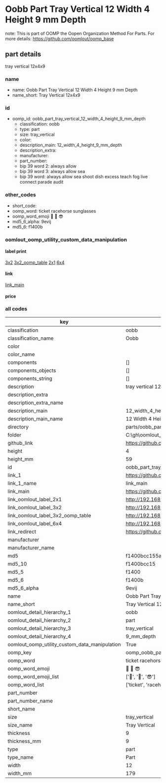 # Oobb Part Tray Vertical 12 Width 4 Height 9 mm Depth  

note: This is part of OOMP the Oopen Organization Method For Parts. For more details: https://github.com/oomlout/oomp_base

##  part details
  



tray vertical 12x4x9



### name
* name: Oobb Part Tray Vertical 12 Width 4 Height 9 mm Depth
* name_short: Tray Vertical 12x4x9 
### id
* oomp_id: oobb_part_tray_vertical_12_width_4_height_9_mm_depth
  * classification: oobb
  * type: part
  * size: tray_vertical
  * color: 
  * description_main: 12_width_4_height_9_mm_depth
  * description_extra: 
  * manufacturer: 
  * part_number: 
  * bip 39 word 2: always allow
  * bip 39 word 3: always allow sea
  * bip 39 word: always allow sea shoot dish excess teach fog live connect parade audit

### other_codes
* short_code: 
* oomp_word: ticket racehorse sunglasses
* oomp_word_emoji :ticket: :racehorse: :sunglasses:
* md5_6_alpha: 9evij
* md5_6: f1400b






### oomlout_oomp_utility_custom_data_manipulation
#### label print
[3x2](http://192.168.1.245:1112/?label=oomp%209evij)
[3x2_oomp_table](http://192.168.1.108:1112/?label=oomp%209evij)
[2x1](http://192.168.1.242:1112/?label=oomp%209evij)
[6x4](http://192.168.1.55:1112/?label=oomp%209evij)    

#### link

[link_main](https://github.com/oomlout/oomlout_oobb_version_4_generated_parts/tree/main/navigation_oomp/oobb/part/tray_vertical/12_width_4_height_9_mm_depth/part)                              

#### price







### all codes 
| key | value |  
| --- | --- |  
| classification | oobb |  
| classification_name | Oobb |  
| color |  |  
| color_name |  |  
| components | [] |  
| components_objects | [] |  
| components_string | [] |  
| description | tray vertical 12x4x9 |  
| description_extra |  |  
| description_extra_name |  |  
| description_main | 12_width_4_height_9_mm_depth |  
| description_main_name | 12 Width 4 Height 9 mm Depth |  
| directory | parts/oobb_part_tray_vertical_12_width_4_height_9_mm_depth |  
| folder | C:\gh\oomlout_oobb_version_4_generated_parts\parts\oobb_part_tray_vertical_12_width_4_height_9_mm_depth |  
| github_link | https://github.com/oomlout/oomlout_oomp_part_src/tree/main/parts/oobb_part_tray_vertical_12_width_4_height_9_mm_depth |  
| height | 4 |  
| height_mm | 59 |  
| id | oobb_part_tray_vertical_12_width_4_height_9_mm_depth |  
| link_1 | https://github.com/oomlout/oomlout_oobb_version_4_generated_parts/tree/main/navigation_oomp/oobb/part/tray_vertical/12_width_4_height_9_mm_depth/part |  
| link_1_name | link_main |  
| link_main | https://github.com/oomlout/oomlout_oobb_version_4_generated_parts/tree/main/navigation_oomp/oobb/part/tray_vertical/12_width_4_height_9_mm_depth/part |  
| link_oomlout_label_2x1 | http://192.168.1.242:1112/?label=oomp%209evij |  
| link_oomlout_label_3x2 | http://192.168.1.245:1112/?label=oomp%209evij |  
| link_oomlout_label_3x2_oomp_table | http://192.168.1.108:1112/?label=oomp%209evij |  
| link_oomlout_label_6x4 | http://192.168.1.55:1112/?label=oomp%209evij |  
| link_redirect | https://github.com/oomlout/oomlout_oobb_version_4_generated_parts/tree/main/parts/oobb_tray_vertical_12_04_09 |  
| manufacturer |  |  
| manufacturer_name |  |  
| md5 | f1400bcc155a5bd13a1f9c6983c1a83c |  
| md5_10 | f1400bcc15 |  
| md5_5 | f1400 |  
| md5_6 | f1400b |  
| md5_6_alpha | 9evij |  
| name | Oobb Part Tray Vertical 12 Width 4 Height 9 mm Depth |  
| name_short | Tray Vertical 12x4x9  |  
| oomlout_detail_hierarchy_1 | oobb |  
| oomlout_detail_hierarchy_2 | part |  
| oomlout_detail_hierarchy_3 | tray_vertical |  
| oomlout_detail_hierarchy_4 | 9_mm_depth |  
| oomlout_oomp_utility_custom_data_manipulation | True |  
| oomp_key | oomp_oobb_part_tray_vertical_12_width_4_height_9_mm_depth |  
| oomp_word | ticket racehorse sunglasses |  
| oomp_word_emoji | :ticket: :racehorse: :sunglasses: |  
| oomp_word_emoji_list | [':ticket:', ':racehorse:', ':sunglasses:'] |  
| oomp_word_list | ['ticket', 'racehorse', 'sunglasses'] |  
| part_number |  |  
| part_number_name |  |  
| short_name |  |  
| size | tray_vertical |  
| size_name | Tray Vertical |  
| thickness | 9 |  
| thickness_mm | 9 |  
| type | part |  
| type_name | Part |  
| width | 12 |  
| width_mm | 179 |  
